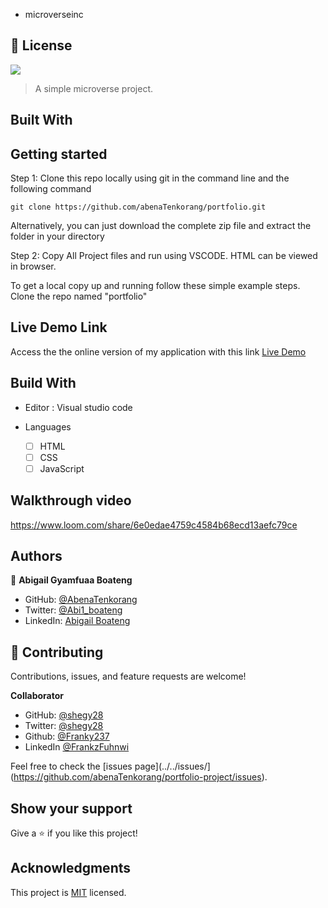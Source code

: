 
- microverseinc

## 📝 License
![](https://img.shields.io/badge/Microverse-blueviolet)

> A simple microverse project.

## Built With

## Getting started
Step 1:
Clone this repo locally using git in the command line and the following command

```
git clone https://github.com/abenaTenkorang/portfolio.git
```

Alternatively, you can just download the complete zip file and extract the folder in your directory

Step 2:
Copy All Project files and run using VSCODE. HTML can be viewed in browser.


To get a local copy up and running follow these simple example steps.
Clone the repo named "portfolio"

## Live Demo Link

Access the the online version of my application with this link
[Live Demo](https://abenaTenkorang.github.io/portfolio/)


## Build With

- Editor : Visual studio code

- Languages 
  - [ ] HTML
  - [ ] CSS
  - [ ] JavaScript

## Walkthrough video
https://www.loom.com/share/6e0edae4759c4584b68ecd13aefc79ce





## Authors

👤 **Abigail Gyamfuaa Boateng**

- GitHub: [@AbenaTenkorang](https://github.com/abenaTenkorang)
- Twitter: [@Abi1_boateng](https://twitter.com/Abi1_boateng)
- LinkedIn: [Abigail Boateng](https://www.linkedin.com/in/abigail-boateng-345395141/)

## 🤝 Contributing

Contributions, issues, and feature requests are welcome!


**Collaborator**
- GitHub: [@shegy28](https://github.com/shegy28/)
- Twitter: [@shegy28](https://twitter.com/shegy28)
- Github: [@Franky237](https://github.com/Franky237)
- LinkedIn [@FrankzFuhnwi](https://www.linkedin.com/in/frankz-fuhnwi-21b59b223/)



Feel free to check the [issues page](../../issues/](https://github.com/abenaTenkorang/portfolio-project/issues).

## Show your support

Give a ⭐️ if you like this project!

## Acknowledgments

This project is [MIT](./LICENSE) licensed.



